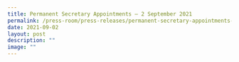 ```yaml
---
title: Permanent Secretary Appointments – 2 September 2021
permalink: /press-room/press-releases/permanent-secretary-appointments-2-september-2021/
date: 2021-09-02
layout: post
description: ""
image: ""
---
```

